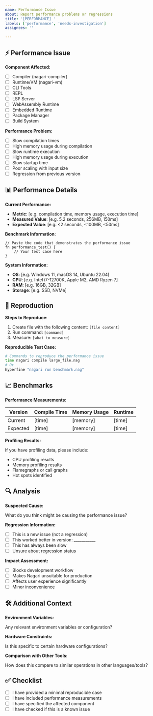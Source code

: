 ```yaml
---
name: Performance Issue
about: Report performance problems or regressions
title: '[PERFORMANCE] '
labels: ['performance', 'needs-investigation']
assignees: ''

---
```


## ⚡ Performance Issue

**Component Affected:**

- [ ] Compiler (nagari-compiler)
- [ ] Runtime/VM (nagari-vm)
- [ ] CLI Tools
- [ ] REPL
- [ ] LSP Server
- [ ] WebAssembly Runtime
- [ ] Embedded Runtime
- [ ] Package Manager
- [ ] Build System

**Performance Problem:**

- [ ] Slow compilation times
- [ ] High memory usage during compilation
- [ ] Slow runtime execution
- [ ] High memory usage during execution
- [ ] Slow startup time
- [ ] Poor scaling with input size
- [ ] Regression from previous version

## 📊 Performance Details

**Current Performance:**

- **Metric**: [e.g. compilation time, memory usage, execution time]
- **Measured Value**: [e.g. 5.2 seconds, 256MB, 150ms]
- **Expected Value**: [e.g. <2 seconds, <100MB, <50ms]

**Benchmark Information:**

```nagari
// Paste the code that demonstrates the performance issue
fn performance_test() {
    // Your test case here
}
```

**System Information:**

- **OS**: [e.g. Windows 11, macOS 14, Ubuntu 22.04]
- **CPU**: [e.g. Intel i7-12700K, Apple M2, AMD Ryzen 7]
- **RAM**: [e.g. 16GB, 32GB]
- **Storage**: [e.g. SSD, NVMe]

## 🔄 Reproduction

**Steps to Reproduce:**

1. Create file with the following content: `[file content]`
2. Run command: `[command]`
3. Measure: `[what to measure]`

**Reproducible Test Case:**

```bash
# Commands to reproduce the performance issue
time nagari compile large_file.nag
# Or
hyperfine "nagari run benchmark.nag"
```

## 📈 Benchmarks

**Performance Measurements:**

| Version | Compile Time | Memory Usage | Runtime |
|---------|--------------|--------------|---------|
| Current | [time]       | [memory]     | [time]  |
| Expected| [time]       | [memory]     | [time]  |

**Profiling Results:**

If you have profiling data, please include:

- CPU profiling results
- Memory profiling results
- Flamegraphs or call graphs
- Hot spots identified

## 🔍 Analysis

**Suspected Cause:**

What do you think might be causing the performance issue?

**Regression Information:**

- [ ] This is a new issue (not a regression)
- [ ] This worked better in version: ___________
- [ ] This has always been slow
- [ ] Unsure about regression status

**Impact Assessment:**

- [ ] Blocks development workflow
- [ ] Makes Nagari unsuitable for production
- [ ] Affects user experience significantly
- [ ] Minor inconvenience

## 🛠️ Additional Context

**Environment Variables:**

Any relevant environment variables or configuration?

**Hardware Constraints:**

Is this specific to certain hardware configurations?

**Comparison with Other Tools:**

How does this compare to similar operations in other languages/tools?

## ✅ Checklist

- [ ] I have provided a minimal reproducible case
- [ ] I have included performance measurements
- [ ] I have specified the affected component
- [ ] I have checked if this is a known issue
